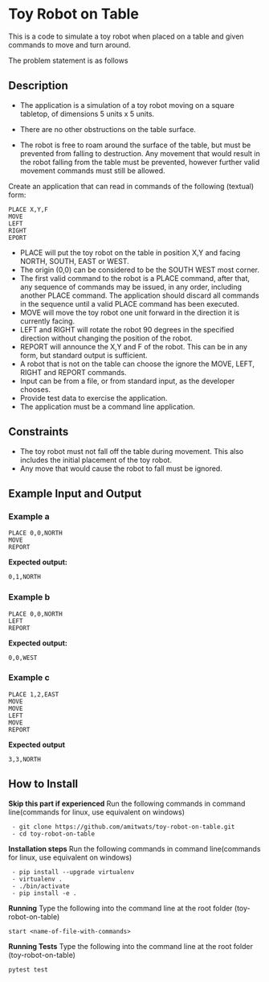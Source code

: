 # Toy Robot on Table

This is a code to simulate a toy robot when placed on a table and given commands to move and turn around.

The problem statement is as follows

## Description

- The application is a simulation of a toy robot moving on a square tabletop, of dimensions 5 units x 5 units.

- There are no other obstructions on the table surface.

- The robot is free to roam around the surface of the table, but must be prevented from falling to destruction. Any movement that would result in the robot falling from the table must be prevented, however further valid movement commands must still be allowed.

 Create an application that can read in commands of the following (textual) form:

    PLACE X,Y,F
    MOVE
    LEFT
    RIGHT
    EPORT

- PLACE will put the toy robot on the table in position X,Y and facing NORTH, SOUTH, EAST or WEST.
- The origin (0,0) can be considered to be the SOUTH WEST most corner.
- The first valid command to the robot is a PLACE command, after that, any sequence of commands may be issued, in any order, including another PLACE command. The application should discard all commands in the sequence until a valid PLACE command has been executed.
- MOVE will move the toy robot one unit forward in the direction it is currently facing.
- LEFT and RIGHT will rotate the robot 90 degrees in the specified direction without changing the position of the robot.
- REPORT will announce the X,Y and F of the robot. This can be in any form, but standard output is sufficient.
- A robot that is not on the table can choose the ignore the MOVE, LEFT, RIGHT and REPORT commands.
- Input can be from a file, or from standard input, as the developer chooses.
- Provide test data to exercise the application.
- The application must be a command line application.

## Constraints

- The toy robot must not fall off the table during movement. This also includes the initial placement of the toy robot.
- Any move that would cause the robot to fall must be ignored.
  

## Example Input and Output

### Example a

    PLACE 0,0,NORTH
    MOVE
    REPORT
**Expected output:**

    0,1,NORTH

  

### Example b
    PLACE 0,0,NORTH
    LEFT
    REPORT
**Expected output:**

    0,0,WEST

  

### Example c

    PLACE 1,2,EAST
    MOVE
    MOVE
    LEFT
    MOVE
    REPORT
**Expected output**

    3,3,NORTH

## How to Install

**Skip this part if experienced**
Run the following commands in command line(commands for linux, use equivalent on windows) 

     - git clone https://github.com/amitwats/toy-robot-on-table.git
     - cd toy-robot-on-table

**Installation steps**
Run the following commands in command line(commands for linux, use equivalent on windows) 

     - pip install --upgrade virtualenv
     - virtualenv .
     - ./bin/activate
     - pip install -e .
  
**Running**
Type the following into the command line at the root folder (toy-robot-on-table)

    start <name-of-file-with-commands>

**Running Tests**
Type the following into the command line at the root folder (toy-robot-on-table)

    pytest test







